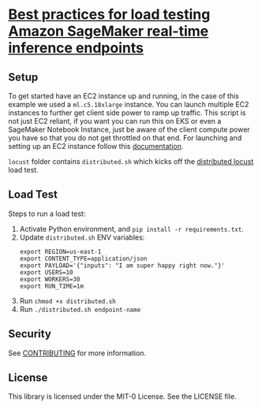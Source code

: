# [Best practices for load testing Amazon SageMaker real-time inference endpoints](https://aws.amazon.com/blogs/machine-learning/best-practices-for-load-testing-amazon-sagemaker-real-time-inference-endpoints/)

## Setup

To get started have an EC2 instance up and running, in the case of this example we used a `ml.c5.18xlarge` instance. You can launch multiple EC2 instances to further get client side power to ramp up traffic. This script is not just EC2 reliant, if you want you can run this on EKS or even a SageMaker Notebook Instance, just be aware of the client compute power you have so that you do not get throttled on that end. For launching and setting up an EC2 instance follow this [documentation](https://docs.aws.amazon.com/AWSEC2/latest/UserGuide/LaunchingAndUsingInstances.html).

`locust` folder contains `distributed.sh` which kicks off the [distributed locust](https://docs.locust.io/en/stable/running-distributed.html) load test. 

## Load Test

Steps to run a load test:

1. Activate Python environment, and `pip install -r requirements.txt`.
2. Update `distributed.sh` ENV variables: 
    ```
    export REGION=us-east-1
    export CONTENT_TYPE=application/json
    export PAYLOAD='{"inputs": "I am super happy right now."}'
    export USERS=10
    export WORKERS=30
    export RUN_TIME=1m
    ```
3. Run `chmod +x distributed.sh`
4. Run `./distributed.sh endpoint-name`

## Security

See [CONTRIBUTING](CONTRIBUTING.md#security-issue-notifications) for more information.

## License

This library is licensed under the MIT-0 License. See the LICENSE file.

